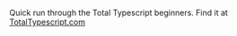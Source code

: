 Quick run through the Total Typescript beginners. Find it at [TotalTypescript.com](https://totaltypescript.com/tutorials/beginners-typescript)


